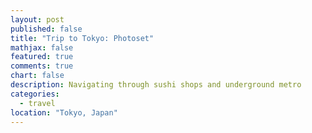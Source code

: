 ```yaml
---
layout: post
published: false
title: "Trip to Tokyo: Photoset"
mathjax: false
featured: true
comments: true
chart: false
description: Navigating through sushi shops and underground metro
categories: 
  - travel
location: "Tokyo, Japan"
---
```



